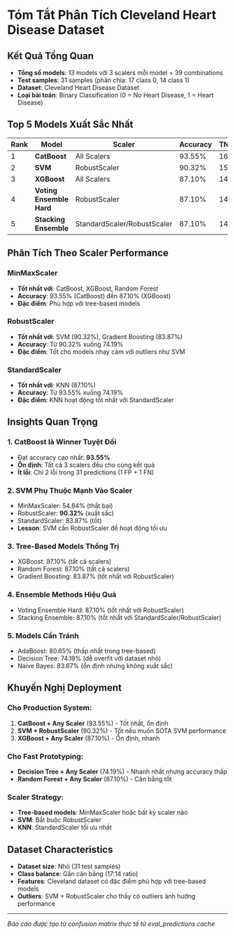 # Tóm Tắt Phân Tích Cleveland Heart Disease Dataset

## Kết Quả Tổng Quan
- **Tổng số models**: 13 models với 3 scalers mỗi model = 39 combinations
- **Test samples**: 31 samples (phân chia: 17 class 0, 14 class 1)
- **Dataset**: Cleveland Heart Disease Dataset
- **Loại bài toán**: Binary Classification (0 = No Heart Disease, 1 = Heart Disease)

## Top 5 Models Xuất Sắc Nhất

| Rank | Model | Scaler | Accuracy | TN | FP | FN | TP |
|------|-------|--------|----------|----|----|----|----|
| 1 | **CatBoost** | All Scalers | 93.55% | 16 | 1 | 1 | 13 |
| 2 | **SVM** | RobustScaler | 90.32% | 15 | 2 | 1 | 13 |
| 3 | **XGBoost** | All Scalers | 87.10% | 14 | 3 | 1 | 13 |
| 4 | **Voting Ensemble Hard** | RobustScaler | 87.10% | 14 | 3 | 1 | 13 |
| 5 | **Stacking Ensemble** | StandardScaler/RobustScaler | 87.10% | 14 | 3 | 1 | 13 |

## Phân Tích Theo Scaler Performance

### MinMaxScaler
- **Tốt nhất với**: CatBoost, XGBoost, Random Forest
- **Accuracy**: 93.55% (CatBoost) đến 87.10% (XGBoost)
- **Đặc điểm**: Phù hợp với tree-based models

### RobustScaler
- **Tốt nhất với**: SVM (90.32%), Gradient Boosting (83.87%)
- **Accuracy**: Từ 90.32% xuống 74.19%
- **Đặc điểm**: Tốt cho models nhạy cảm với outliers như SVM

### StandardScaler
- **Tốt nhất với**: KNN (87.10%)
- **Accuracy**: Từ 93.55% xuống 74.19%
- **Đặc điểm**: KNN hoạt động tốt nhất với StandardScaler

## Insights Quan Trọng

### 1. **CatBoost là Winner Tuyệt Đối**
- Đạt accuracy cao nhất: **93.55%**
- **Ổn định**: Tất cả 3 scalers đều cho cùng kết quả
- **Ít lỗi**: Chỉ 2 lỗi trong 31 predictions (1 FP + 1 FN)

### 2. **SVM Phụ Thuộc Mạnh Vào Scaler**
- MinMaxScaler: 54.84% (thất bại)
- RobustScaler: **90.32%** (xuất sắc)
- StandardScaler: 83.87% (tốt)
- **Lesson**: SVM cần RobustScaler để hoạt động tối ưu

### 3. **Tree-Based Models Thống Trị**
- XGBoost: 87.10% (tất cả scalers)
- Random Forest: 87.10% (tất cả scalers)
- Gradient Boosting: 83.87% (tốt nhất với RobustScaler)

### 4. **Ensemble Methods Hiệu Quả**
- Voting Ensemble Hard: 87.10% (tốt nhất với RobustScaler)
- Stacking Ensemble: 87.10% (tốt nhất với StandardScaler/RobustScaler)

### 5. **Models Cần Tránh**
- AdaBoost: 80.65% (thấp nhất trong tree-based)
- Decision Tree: 74.19% (dễ overfit với dataset nhỏ)
- Naive Bayes: 83.87% (ổn định nhưng không xuất sắc)

## Khuyến Nghị Deployment

### Cho Production System:
1. **CatBoost + Any Scaler** (93.55%) - Tốt nhất, ổn định
2. **SVM + RobustScaler** (90.32%) - Tốt nếu muốn SOTA SVM performance
3. **XGBoost + Any Scaler** (87.10%) - Ổn định, nhanh

### Cho Fast Prototyping:
- **Decision Tree + Any Scaler** (74.19%) - Nhanh nhất nhưng accuracy thấp
- **Random Forest + Any Scaler** (87.10%) - Cân bằng tốt

### Scaler Strategy:
- **Tree-based models**: MinMaxScaler hoặc bất kỳ scaler nào
- **SVM**: Bắt buộc RobustScaler
- **KNN**: StandardScaler tối ưu nhất

## Dataset Characteristics
- **Dataset size**: Nhỏ (31 test samples)
- **Class balance**: Gần cân bằng (17:14 ratio)
- **Features**: Cleveland dataset có đặc điểm phù hợp với tree-based models
- **Outliers**: SVM + RobustScaler cho thấy có outliers ảnh hưởng performance

---
*Báo cáo được tạo từ confusion matrix thực tế từ eval_predictions cache*
